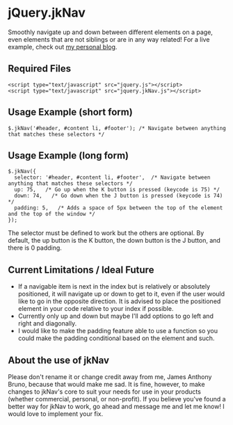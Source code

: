 jQuery.jkNav
============

Smoothly navigate up and down between different elements on a page, even elements that are not siblings or are in any way related! For a live example, check out [my personal blog](http://h0rrors.tumblr.com/).

## Required Files

    <script type="text/javascript" src="jquery.js"></script>
    <script type="text/javascript" src="jquery.jkNav.js"></script>

## Usage Example (short form)

    $.jkNav('#header, #content li, #footer'); /* Navigate between anything that matches these selectors */
    
## Usage Example (long form)

    $.jkNav({
      selector: '#header, #content li, #footer',  /* Navigate between anything that matches these selectors */
      up: 75,   /* Go up when the K button is pressed (keycode is 75) */
      down: 74,   /* Go down when the J button is pressed (keycode is 74) */
      padding: 5,   /* Adds a space of 5px between the top of the element and the top of the window */
    });

The selector must be defined to work but the others are optional. By default, the up button is the K button, the down button is the J button, and there is 0 padding.

## Current Limitations / Ideal Future
* If a navigable item is next in the index but is relatively or absolutely positioned, it will navigate up or down to get to it, even if the user would like to go in the opposite direction. It is advised to place the positioned element in your code relative to your index if possible.
* Currently only up and down but maybe I'll add options to go left and right and diagonally.
* I would like to make the padding feature able to use a function so you could make the padding conditional based on the element and such.

## About the use of jkNav
Please don't rename it or change credit away from me, James Anthony Bruno, because that would make me sad. It is fine, however, to make changes to jkNav's core to suit your needs for use in your products (whether commercial, personal, or non-profit). If you believe you've found a better way for jkNav to work, go ahead and message me and let me know! I would love to implement your fix. 
